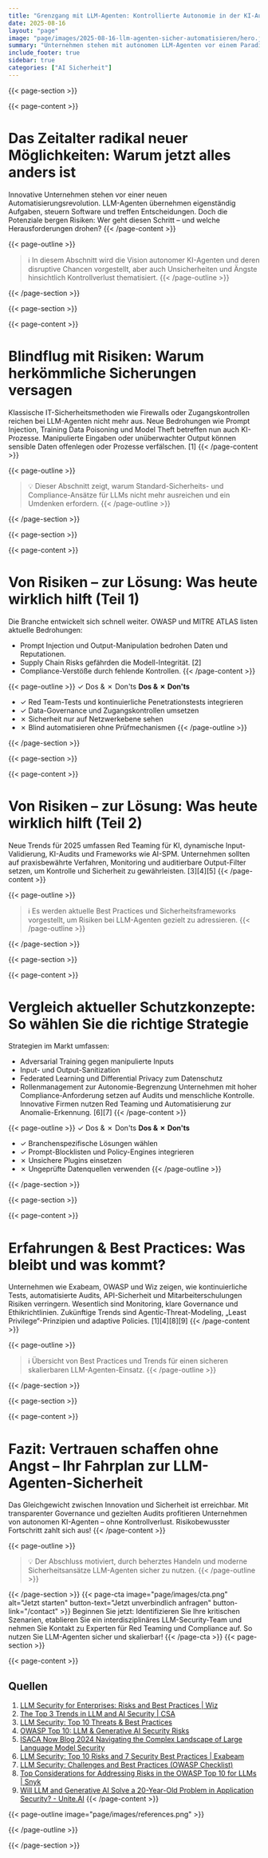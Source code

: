 ```yaml
---
title: "Grenzgang mit LLM-Agenten: Kontrollierte Autonomie in der KI-Automatisierung"
date: 2025-08-16
layout: "page"
image: "page/images/2025-08-16-llm-agenten-sicher-automatisieren/hero.jpg"
summary: "Unternehmen stehen mit autonomen LLM-Agenten vor einem Paradigmenwechsel in der Prozessautomatisierung. Doch die neuen Freiheiten bringen gravierende Risiken: Von Prompt Injection über Datenleaks bis zu übermäßiger Autonomie. Dieses Whitepaper zeigt, wie Sie die Kontrolle behalten, Compliance sichern und konkrete Sicherheitsmaßnahmen implementieren, um die Chancen von LLM-Agenten effektiv und sicher zu nutzen."
include_footer: true
sidebar: true
categories: ["AI Sicherheit"]
---
```


{{< page-section >}}

{{< page-content >}}
# Das Zeitalter radikal neuer Möglichkeiten: Warum jetzt alles anders ist

Innovative Unternehmen stehen vor einer neuen Automatisierungsrevolution. LLM-Agenten übernehmen eigenständig Aufgaben, steuern Software und treffen Entscheidungen. Doch die Potenziale bergen Risiken: Wer geht diesen Schritt – und welche Herausforderungen drohen?
{{< /page-content >}}

{{< page-outline >}}
> ℹ️ In diesem Abschnitt wird die Vision autonomer KI-Agenten und deren disruptive Chancen vorgestellt, aber auch Unsicherheiten und Ängste hinsichtlich Kontrollverlust thematisiert.
{{< /page-outline >}}

{{< /page-section >}}

{{< page-section >}}

{{< page-content >}}
# Blindflug mit Risiken: Warum herkömmliche Sicherungen versagen

Klassische IT-Sicherheitsmethoden wie Firewalls oder Zugangskontrollen reichen bei LLM-Agenten nicht mehr aus. Neue Bedrohungen wie Prompt Injection, Training Data Poisoning und Model Theft betreffen nun auch KI-Prozesse. Manipulierte Eingaben oder unüberwachter Output können sensible Daten offenlegen oder Prozesse verfälschen. [1]
{{< /page-content >}}

{{< page-outline >}}
> 💡 Dieser Abschnitt zeigt, warum Standard-Sicherheits- und Compliance-Ansätze für LLMs nicht mehr ausreichen und ein Umdenken erfordern.
{{< /page-outline >}}

{{< /page-section >}}

{{< page-section >}}

{{< page-content >}}
# Von Risiken – zur Lösung: Was heute wirklich hilft (Teil 1)

Die Branche entwickelt sich schnell weiter. OWASP und MITRE ATLAS listen aktuelle Bedrohungen: 
- Prompt Injection und Output-Manipulation bedrohen Daten und Reputationen.
- Supply Chain Risks gefährden die Modell-Integrität. [2]
- Compliance-Verstöße durch fehlende Kontrollen.
{{< /page-content >}}

{{< page-outline >}}
✓ Dos & ✗ Don'ts
**Dos & ✗ Don'ts**
- ✓ Red Team-Tests und kontinuierliche Penetrationstests integrieren
- ✓ Data-Governance und Zugangskontrollen umsetzen
- ✗ Sicherheit nur auf Netzwerkebene sehen
- ✗ Blind automatisieren ohne Prüfmechanismen
{{< /page-outline >}}

{{< /page-section >}}

{{< page-section >}}

{{< page-content >}}
# Von Risiken – zur Lösung: Was heute wirklich hilft (Teil 2)

Neue Trends für 2025 umfassen Red Teaming für KI, dynamische Input-Validierung, KI-Audits und Frameworks wie AI-SPM. Unternehmen sollten auf praxisbewährte Verfahren, Monitoring und auditierbare Output-Filter setzen, um Kontrolle und Sicherheit zu gewährleisten. [3][4][5]
{{< /page-content >}}

{{< page-outline >}}
> ℹ️ Es werden aktuelle Best Practices und Sicherheitsframeworks vorgestellt, um Risiken bei LLM-Agenten gezielt zu adressieren.
{{< /page-outline >}}

{{< /page-section >}}

{{< page-section >}}

{{< page-content >}}
# Vergleich aktueller Schutzkonzepte: So wählen Sie die richtige Strategie

Strategien im Markt umfassen:
- Adversarial Training gegen manipulierte Inputs
- Input- und Output-Sanitization
- Federated Learning und Differential Privacy zum Datenschutz
- Rollenmanagement zur Autonomie-Begrenzung
Unternehmen mit hoher Compliance-Anforderung setzen auf Audits und menschliche Kontrolle. Innovative Firmen nutzen Red Teaming und Automatisierung zur Anomalie-Erkennung. [6][7]
{{< /page-content >}}

{{< page-outline >}}
✓ Dos & ✗ Don'ts
**Dos & ✗ Don'ts**
- ✓ Branchenspezifische Lösungen wählen
- ✓ Prompt-Blocklisten und Policy-Engines integrieren
- ✗ Unsichere Plugins einsetzen
- ✗ Ungeprüfte Datenquellen verwenden
{{< /page-outline >}}

{{< /page-section >}}

{{< page-section >}}

{{< page-content >}}
# Erfahrungen & Best Practices: Was bleibt und was kommt?

Unternehmen wie Exabeam, OWASP und Wiz zeigen, wie kontinuierliche Tests, automatisierte Audits, API-Sicherheit und Mitarbeiterschulungen Risiken verringern. Wesentlich sind Monitoring, klare Governance und Ethikrichtlinien. Zukünftige Trends sind Agentic-Threat-Modeling, „Least Privilege“-Prinzipien und adaptive Policies. [1][4][8][9]
{{< /page-content >}}

{{< page-outline >}}
> ℹ️ Übersicht von Best Practices und Trends für einen sicheren skalierbaren LLM-Agenten-Einsatz.
{{< /page-outline >}}

{{< /page-section >}}

{{< page-section >}}

{{< page-content >}}
# Fazit: Vertrauen schaffen ohne Angst – Ihr Fahrplan zur LLM-Agenten-Sicherheit

Das Gleichgewicht zwischen Innovation und Sicherheit ist erreichbar. Mit transparenter Governance und gezielten Audits profitieren Unternehmen von autonomen KI-Agenten – ohne Kontrollverlust. Risikobewusster Fortschritt zahlt sich aus!
{{< /page-content >}}

{{< page-outline >}}
> 💡 Der Abschluss motiviert, durch beherztes Handeln und moderne Sicherheitsansätze LLM-Agenten sicher zu nutzen.
{{< /page-outline >}}

{{< /page-section >}}
{{< page-cta image="page/images/cta.png" alt="Jetzt starten" button-text="Jetzt unverbindlich anfragen" button-link="/contact" >}}
Beginnen Sie jetzt: Identifizieren Sie Ihre kritischen Szenarien, etablieren Sie ein interdisziplinäres LLM-Security-Team und nehmen Sie Kontakt zu Experten für Red Teaming und Compliance auf. So nutzen Sie LLM-Agenten sicher und skalierbar!
{{< /page-cta >}}
{{< page-section >}}

{{< page-content >}}
## Quellen

1. [LLM Security for Enterprises: Risks and Best Practices | Wiz](https://www.wiz.io/academy/llm-security)  
2. [The Top 3 Trends in LLM and AI Security | CSA](https://cloudsecurityalliance.org/blog/2024/09/16/the-top-3-trends-in-llm-and-ai-security)  
3. [LLM Security: Top 10 Threats & Best Practices](https://www.aquasec.com/cloud-native-academy/vulnerability-management/llm-security/)  
4. [OWASP Top 10: LLM & Generative AI Security Risks](https://llmtop10.com)  
5. [ISACA Now Blog 2024 Navigating the Complex Landscape of Large Language Model Security](https://www.isaca.org/resources/news-and-trends/isaca-now-blog/2024/navigating-the-complex-landscape-of-large-language-model-security)  
6. [LLM Security: Top 10 Risks and 7 Security Best Practices | Exabeam](https://www.exabeam.com/explainers/ai-cyber-security/llm-security-top-10-risks-and-7-security-best-practices/)  
7. [LLM Security: Challenges and Best Practices (OWASP Checklist)](https://aisera.com/blog/llm-security/)  
8. [Top Considerations for Addressing Risks in the OWASP Top 10 for LLMs | Snyk](https://snyk.io/de/lp/owasp-llm-top-10/)  
9. [Will LLM and Generative AI Solve a 20-Year-Old Problem in Application Security? - Unite.AI](https://www.unite.ai/will-llm-and-generative-ai-solve-a-20-year-old-problem-in-application-security/)
{{< /page-content >}}

{{< page-outline image="page/images/references.png" >}}

{{< /page-outline >}}

{{< /page-section >}}